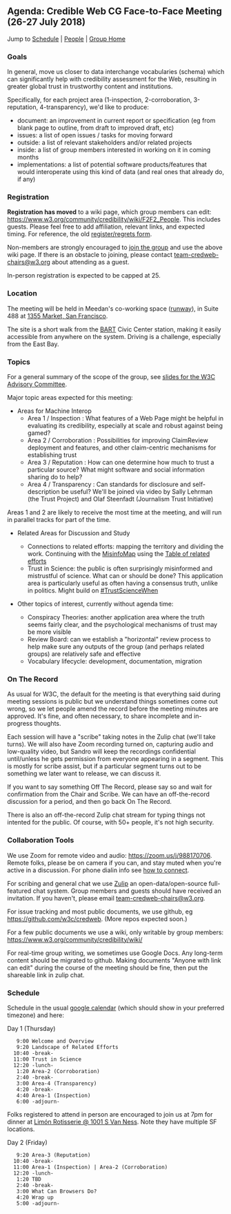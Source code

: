 ## Agenda: Credible Web CG Face-to-Face Meeting (26-27 July 2018)

Jump to [Schedule](#schedule) | [People](https://www.w3.org/community/credibility/wiki/F2F2_People) | [Group Home](/)

### Goals

In general, move us closer to data interchange vocabularies (schema) which can significantly help with credibility assessment for the Web, resulting in greater global trust in trustworthy content and institutions.

Specifically, for each project area (1-inspection, 2-corroboration, 3-reputation, 4-transparency), we'd like to produce:
* document: an improvement in current report or specification (eg from blank page to outline, from draft to improved draft, etc)
* issues: a list of open issues / tasks for moving forward
* outside: a list of relevant stakeholders and/or related projects
* inside: a list of group members interested in working on it in coming months
* implementations: a list of potential software products/features that would interoperate using this kind of data (and real ones that already do, if any)

### Registration

**Registration has moved** to a wiki page, which group members can edit: <https://www.w3.org/community/credibility/wiki/F2F2_People>.  This includes guests.  Please feel free to add affiliation, relevant links, and expected timing.  For reference, the old [register/regrets form](https://www.w3.org/2002/09/wbs/103073/credweb-f2f2/results). 

Non-members are strongly encouraged to [join the group](https://www.w3.org/community/wp-login.php?redirect_to=%2Fcommunity%2Fcredibility%2Fjoin) and use the above wiki page.  If there is an obstacle to joining, please contact team-credweb-chairs@w3.org about attending as a guest.

In-person registration is expected to be capped at 25.

### Location

The meeting will be held in Meedan's co-working space ([runway](http://www.runway.is/)), in Suite 488 at [1355 Market, San Francisco](https://www.google.com/maps/place/Market+Square,+1355+Market+St,+San+Francisco,+CA+94103/@37.7768337,-122.4185642,17z/).

The site is a short walk from the [BART](https://www.bart.gov/) Civic Center station, making it easily accessible from anywhere on the system.  Driving is a challenge, especially from the East Bay.

### Topics

For a general summary of the scope of the group, see [slides for the W3C Advisory Committee](http://hawke.org/talk-ac-2018/).

Major topic areas expected for this meeting:

* Areas for Machine Interop
    * Area 1 / Inspection : What features of a Web Page might be helpful in evaluating its credibility, especially at scale and robust against being gamed?
    * Area 2 / Corroboration : Possibilities for improving ClaimReview deployment and features, and other claim-centric mechanisms for establishing trust
    * Area 3 / Reputation : How can one determine how much to trust a particular source?  What might software and social information sharing do to help?
    * Area 4 / Transparency : Can standards for disclosure and self-description be useful?  We'll be joined via video by Sally Lehrman (the Trust Project) and Olaf Steenfadt (Journalism Trust Initiative)

Areas 1 and 2 are likely to receive the most time at the meeting, and will run in parallel tracks for part of the time.

* Related Areas for Discussion and Study
    * Connections to related efforts: mapping the territory and dividing the work. Continuing with the [MisinfoMap](https://misinfocon.com/summing-up-credibility-coalitions-july-strategy-meeting-a022cc2d091d#2337) using the [Table of related efforts](https://docs.google.com/spreadsheets/d/1vWE3iOn6yxUsRJyS_mks83m0Gwv_7cK0WtVt-SNsYzY/edit#gid=0)
    * Trust in Science: the public is often surprisingly misinformed and mistrustful of science.  What can or should be done?  This application area is particularly useful as often having a consensus truth, unlike in politics.  Might build on [#TrustScienceWhen](https://twitter.com/sandhawke/status/985170043569889281)

* Other topics of interest, currently without agenda time:
    * Conspiracy Theories: another application area where the truth seems fairly clear, and the psychological mechanisms of trust may be more visible   
    * Review Board: can we establish a "horizontal" review process to help make sure any outputs of the group (and perhaps related groups) are relatively safe and effective 
    * Vocabulary lifecycle: development, documentation, migration

### On The Record

As usual for W3C, the default for the meeting is that everything said during meeting sessions is public but we understand things sometimes come out wrong, so we let people amend the record before the meeting minutes are approved.  It's fine, and often necessary, to share incomplete and in-progress thoughts.

Each session will have a "scribe" taking notes in the Zulip chat (we'll take turns).  We will also have Zoom recording turned on, capturing audio and low-quality video, but Sandro will keep the recordings confidential until/unless he gets permission from everyone appearing in a segment.  This is mostly for scribe assist, but if a particular segment turns out to be something we later want to release, we can discuss it.

If you want to say something Off The Record, please say so and wait for confirmation from the Chair and Scribe.  We can have an off-the-record discussion for a period, and then go back On The Record.

There is also an off-the-record Zulip chat stream for typing things not intented for the public.  Of course, with 50+ people, it's not high security.

### Collaboration Tools

We use Zoom for remote video and audio: <https://zoom.us/j/988170706>. Remote folks, please be on camera if you can, and stay muted when you're active in a discussion. For phone dialin info see [how to connect](how-to-connect.md).

For scribing and general chat we use [Zulip](https://credweb.zulipchat.com/) an open-data/open-source full-featured chat system.  Group members and guests should have received an invitation.  If you haven't, please email team-credweb-chairs@w3.org.

For issue tracking and most public documents, we use github, eg <https://github.com/w3c/credweb>.  (More repos expected soon.)

For a few public documents we use a wiki, only writable by group members: https://www.w3.org/community/credibility/wiki/

For real-time group writing, we sometimes use Google Docs.  Any long-term content should be migrated to github. Making documents "Anyone with link can edit" during the course of the meeting should be fine, then put the shareable link in zulip chat.

### Schedule

Schedule in the usual [google calendar](https://calendar.google.com/calendar/embed?src=iq5eb1hefes165c7es0krrflno%40group.calendar.google.com) (which should show in your preferred timezone) and here:

Day 1 (Thursday)

```
   9:00 Welcome and Overview
   9:20 Landscape of Related Efforts
  10:40 -break-
  11:00 Trust in Science
  12:20 -lunch-
   1:20 Area-2 (Corroboration)
   2:40 -break-
   3:00 Area-4 (Transparency)
   4:20 -break-
   4:40 Area-1 (Inspection)
   6:00 -adjourn-
```

Folks registered to attend in person are encouraged to join us at 7pm for dinner at [Limón Rotisserie @ 1001 S Van Ness](https://www.yelp.com/biz/lim%C3%B3n-rotisserie-san-francisco-3).  Note they have multiple SF locations.

Day 2 (Friday)

```
   9:20 Area-3 (Reputation)
  10:40 -break-
  11:00 Area-1 (Inspection) | Area-2 (Corroboration)
  12:20 -lunch-
   1:20 TBD 
   2:40 -break-
   3:00 What Can Browsers Do?
   4:20 Wrap up
   5:00 -adjourn-
```